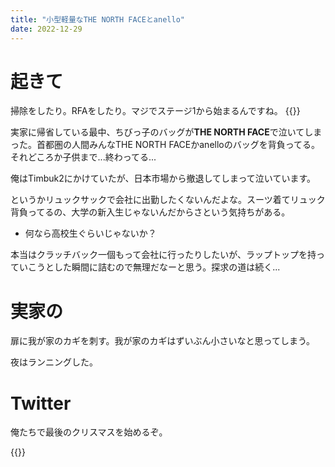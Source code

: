 ```yaml
---
title: "小型軽量なTHE NORTH FACEとanello"
date: 2022-12-29
---
```


# 起きて
掃除をしたり。RFAをしたり。マジでステージ1から始まるんですね。
{{<tweet user="dango_bot" id="1608133043704987649">}}

実家に帰省している最中、ちびっ子のバッグが**THE NORTH FACE**で泣いてしまった。首都圏の人間みんなTHE NORTH FACEかanelloのバッグを背負ってる。それどころか子供まで...終わってる...

俺はTimbuk2にかけていたが、日本市場から撤退してしまって泣いています。

というかリュックサックで会社に出勤したくないんだよな。スーツ着てリュック背負ってるの、大学の新入生じゃないんだからさという気持ちがある。
- 何なら高校生ぐらいじゃないか？

本当はクラッチバック一個もって会社に行ったりしたいが、ラップトップを持っていこうとした瞬間に詰むので無理だなーと思う。探求の道は続く...

# 実家の
扉に我が家のカギを刺す。我が家のカギはずいぶん小さいなと思ってしまう。

夜はランニングした。

# Twitter
俺たちで最後のクリスマスを始めるぞ。

{{<tweet user="dango_bot" id="1608662638871085058">}}